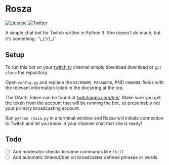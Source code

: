 # Rosza

[![License](http://img.shields.io/badge/license-mit-blue.svg?style=flat-square)](https://raw.githubusercontent.com/aerovolts/rosza/master/LICENSE) [![Twitter](https://img.shields.io/badge/twitter-@aerovolts-55acee.svg?style=flat-square)](https://twitter.com/aerovolts)

A simple chat bot for Twitch written in Python 3. She doesn't do much, but it's something. ¯\\\_(ツ)_/¯

## Setup

To run this bot on your [twitch.tv](https://twitch.tv) channel simply download download or `git clone` the repository.

Open `config.py` and replace the `NICKNAME`, `PASSWORD`, AND `CHANNEL` fields with the relevant information lsited in the docstring at the top.

The OAuth Token can be found at [twitchapps.com/tmi/](http://twitchapps.com/tmi/). Make sure you get the token from the account that will be running the bot, so presumably not your primary broadcasting account.

Run `python rosza.py` in a terminal window and Rozsa will initiate connection to Twitch and let you know in your channel chat that she is ready!

## Todo

- [ ] Add moderator checks to some commands like `!kill`
- [ ] Add automatic timeout/ban on broadcaster defined phrases or words
